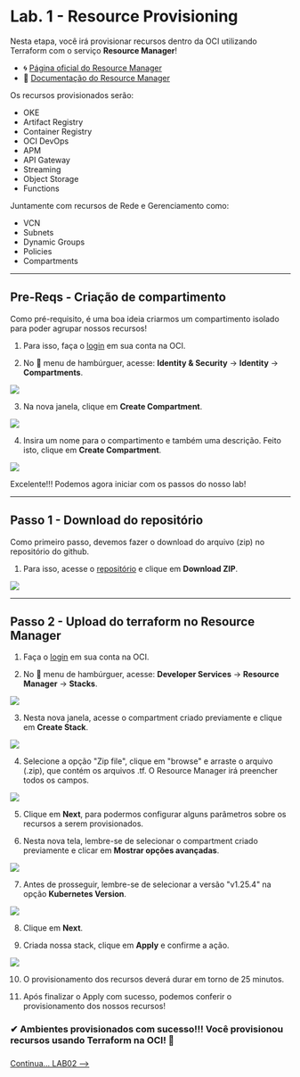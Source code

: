 # Lab. 1 - Resource Provisioning  

Nesta etapa, você irá provisionar recursos dentro da OCI utilizando Terraform com o serviço **Resource Manager**!

- 🌀 [Página oficial do Resource Manager](https://www.oracle.com/br/devops/resource-manager/)
- 🧾 [Documentação do Resource Manager](https://docs.oracle.com/pt-br/iaas/Content/ResourceManager/home.htm)

Os recursos provisionados serão:

- OKE
- Artifact Registry
- Container Registry
- OCI DevOps
- APM
- API Gateway
- Streaming
- Object Storage
- Functions

Juntamente com recursos de Rede e Gerenciamento como:

- VCN
- Subnets
- Dynamic Groups
- Policies
- Compartments

- - -

## Pre-Reqs - Criação de compartimento
Como pré-requisito, é uma boa ideia criarmos um compartimento isolado para poder agrupar nossos recursos!

1. Para isso, faça o [login](https://www.oracle.com/cloud/sign-in.html) em sua conta na OCI.

2. No 🍔 menu de hambúrguer, acesse: **Identity & Security** → **Identity** → **Compartments**.

![](./images/IMG00_1.PNG)

3. Na nova janela, clique em **Create Compartment**.

![](./images/IMG00_2.PNG)

4. Insira um nome para o compartimento e também uma descrição. Feito isto, clique em **Create Compartment**.

![](./images/IMG00_3.PNG)

Excelente!!! Podemos agora iniciar com os passos do nosso lab!

- - -

## Passo 1 - Download do repositório

Como primeiro passo, devemos fazer o download do arquivo (zip) no repositório do github.

 1. Para isso, acesse o [repositório](https://github.com/heriveltogabriel/terraform-dev-ft) e clique em **Download ZIP**.
  
![](./images/IMG01.PNG)

- - -

## Passo 2 - Upload do terraform no Resource Manager

1. Faça o [login](https://www.oracle.com/cloud/sign-in.html) em sua conta na OCI.

2. No 🍔 menu de hambúrguer, acesse: **Developer Services** → **Resource Manager** → **Stacks**.

![](./images/IMG04_01.PNG)

3. Nesta nova janela, acesse o compartment criado previamente e clique em **Create Stack**.

![](./images/IMG05.PNG)

4. Selecione a opção "Zip file", clique em "browse" e arraste o arquivo (.zip), que contém os arquivos .tf. O Resource Manager irá preencher todos os campos.

![](./images/IMG06.PNG)

5. Clique em **Next**, para podermos configurar alguns parâmetros sobre os recursos a serem provisionados.

6. Nesta nova tela, lembre-se de selecionar o compartment criado previamente e clicar em **Mostrar opções avançadas**.

![](./images/IMG02.PNG)

7. Antes de prosseguir, lembre-se de selecionar a versão "v1.25.4" na opção **Kubernetes Version**.

![](./images/IMG_OKE.png)

8. Clique em **Next**.

9. Criada nossa stack, clique em **Apply** e confirme a ação.

![](./images/IMG07.PNG)

10. O provisionamento dos recursos deverá durar em torno de 25 minutos.

11. Após finalizar o Apply com sucesso, podemos conferir o provisionamento dos nossos recursos!

### ✔ Ambientes provisionados com sucesso!!! Você provisionou recursos usando Terraform na OCI! 🚀

### 
[Continua... LAB02 --> ](../Lab.%20%231%20-%20Resource%20Provisioning/LAB02/README.md) 